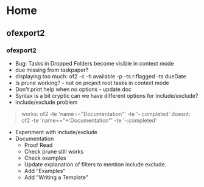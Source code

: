 # Home

## ofexport2

### ofexport2

- Bug: Tasks in Dropped Folders become visible in context mode
- due missing from taskpaper?
- displaying too much: of2 -c -ti available -p -ts r:flagged -ts dueDate
- Is prune working? - not on project root tasks in context mode
- Don't print help when no options - update doc
- Syntax is a bit cryptic can we have different options for include/exclude?
- include/exclude problem

> works: of2 -te 'name=="Documentation"' -te '-:completed'
> doesnt: of2 -te 'name=="+:Documentation"' -te '-:completed'

- Experiment with include/exclude
- Documentation
  - Proof Read
  - Check prune still works
  - Check examples
  - Update explanation of filters to mention include exclude.
  - Add "Examples"
  - Add "Writing a Template"


